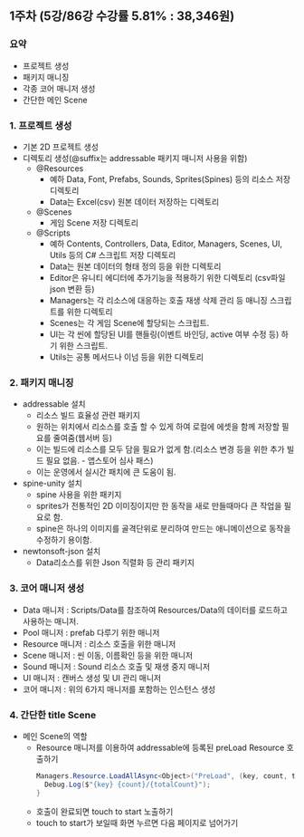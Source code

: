 ## 1주차 (5강/86강 수강률 5.81% : 38,346원)
### 요약
- 프로젝트 생성
- 패키지 매니징
- 각종 코어 매니저 생성
- 간단한 메인 Scene

### 1. 프로젝트 생성
- 기본 2D 프로젝트 생성
- 디렉토리 생성(@suffix는 addressable 패키지 매니저 사용을 위함)
  - @Resources
    - 예하 Data, Font, Prefabs, Sounds, Sprites(Spines) 등의 리소스 저장 디렉토리
    - Data는 Excel(csv) 원본 데이터 저장하는 디렉토리
  - @Scenes
    - 게임 Scene 저장 디렉토리
  - @Scripts
    - 예하 Contents, Controllers, Data, Editor, Managers, Scenes, UI, Utils 등의 C# 스크립트 저장 디렉토리
    - Data는 원본 데이터의 형태 정의 등을 위한 디렉토리
    - Editor은 유니티 에디터에 추가기능을 적용하기 위한 디렉토리 (csv파일 json 변환 등)
    - Managers는 각 리소스에 대응하는 호출 재생 삭제 관리 등 매니징 스크립트를 위한 디렉토리
    - Scenes는 각 게임 Scene에 할당되는 스크립트.
    - UI는 각 씬에 할당된 UI를 핸들링(이벤트 바인딩, active 여부 수정 등)  하기 위한 스크립트.
    - Utils는 공통 메서드나 이넘 등을 위한 디렉토리
### 2. 패키지 매니징
- addressable 설치
  - 리소스 빌드 효율성 관련 패키지
  - 원하는 위치에서 리소스를 호출 할 수 있게 하여 로컬에 에셋을 함께 저장할 필요를 줄여줌(웹서버 등)
  - 이는 빌드에 리소스를 모두 담을 필요가 없게 함.(리소스 변경 등을 위한 추가 빌드 필요 없음. - 앱스토어 심사 패스)
  - 이는 운영에서 실시간 패치에 큰 도움이 됨.
- spine-unity 설치
  - spine 사용을 위한 패키지
  - sprites가 전통적인 2D 이미징이지만 한 동작을 새로 만들때마다 큰 작업을 필요로 함.
  - spine은 하나의 이미지를 골격단위로 분리하여 만드는 애니메이션으로 동작을 수정하기 용이함.
- newtonsoft-json 설치
  - Data리소스를 위한 Json 직렬화 등 관리 패키지
### 3. 코어 매니저 생성
- Data 매니저 : Scripts/Data를 참조하여 Resources/Data의 데이터를 로드하고 사용하는 매니저.
- Pool 매니저 : prefab 다루기 위한 매니저
- Resource 매니저 : 리소스 호출을 위한 매니저
- Scene 매니저 : 씬 이동, 이름확인 등을 위한 매니저
- Sound 매니저 : Sound 리소스 호출 및 재생 중지 매니저
- UI 매니저 : 캔버스 생성 및 UI 관리 매니저
- 코어 매니저 : 위의 6가지 매니저를 포함하는 인스턴스 생성
### 4. 간단한 title Scene
- 메인 Scene의 역할
  - Resource 매니저를 이용하여 addressable에 등록된 preLoad Resource 호출하기
    ```c#
    Managers.Resource.LoadAllAsync<Object>("PreLoad", (key, count, totalCount) => {
      Debug.Log($"{key} {count}/{totalCount}");
    }
    ```
  - 호출이 완료되면 touch to start 노출하기
  - touch to start가 보일때 화면 누르면 다음 페이지로 넘어가기
